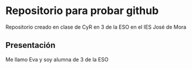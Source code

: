 # Repositorio para probar github
Repositorio creado en clase de CyR en 3 de la ESO en el IES José de Mora

## Presentación
Me llamo Eva y soy alumna de 3 de la ESO

